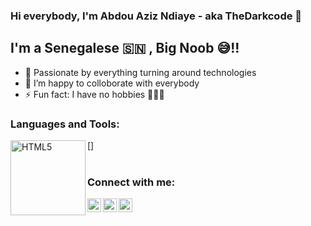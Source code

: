 ### Hi everybody, I'm Abdou Aziz Ndiaye - aka TheDarkcode 👋 


## I'm a Senegalese 🇸🇳 , Big Noob 😅!!

- 🌟 Passionate by everything turning around technologies
- 👯 I’m happy to colloborate with everybody
- ⚡ Fun fact: I have no hobbies 🤣🤣🤣



### Languages and Tools:

[<img align="left" alt="HTML5" width="120px" src="https://clipart.info/images/ccovers/1499794874html5-js-css3-logo-png.png" />]
<br />
<br />


### Connect with me:

[<img align="left" alt="codeSTACKr | Twitter" width="22px" src="https://cdn.jsdelivr.net/npm/simple-icons@v3/icons/twitter.svg" />][twitter]
[<img align="left" alt="codeSTACKr | LinkedIn" width="22px" src="https://cdn.jsdelivr.net/npm/simple-icons@v3/icons/linkedin.svg" />][linkedin]
[<img align="left" alt="codeSTACKr | Instagram" width="22px" src="https://cdn.jsdelivr.net/npm/simple-icons@v3/icons/instagram.svg" />][instagram]

<br />

[twitter]: https://twitter.com/The_Darkcode
[instagram]: https://www.instagram.com/azizthedarkcode
[linkedin]: https://www.linkedin.com/in/abdou-aziz-dabakh-ndiaye-b903881a9
